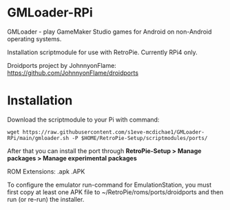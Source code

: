 # GMLoader-RPi

GMLoader - play GameMaker Studio games for Android on non-Android operating systems.

Installation scriptmodule for use with RetroPie. Currently RPi4 only.

Droidports project by JohnnyonFlame: https://github.com/JohnnyonFlame/droidports

# Installation
Download the scriptmodule to your Pi with command:

    wget https://raw.githubusercontent.com/s1eve-mcdichae1/GMLoader-RPi/main/gmloader.sh -P $HOME/RetroPie-Setup/scriptmodules/ports/

After that you can install the port through **RetroPie-Setup > Manage packages > Manage experimental packages**

ROM Extensions: .apk .APK

To configure the emulator run-command for EmulationStation, you must first copy at least one APK file to ~/RetroPie/roms/ports/droidports and then run (or re-run) the installer.
